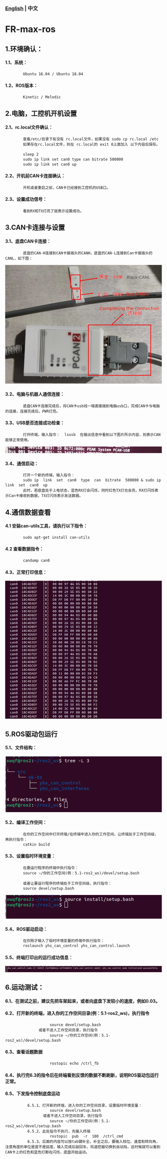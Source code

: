 ### [English](README.md) | 中文

# FR-max-ros

## 1.环境确认：
####      1.1、系统：
            Ubuntu 16.04 / Ubuntu 18.04
####      1.2、ROS版本：
            Kinetic / Melodic

## 2.电脑，工控机开机设置
####      2.1、rc.local文件确认：
            查看/etc/目录下有没有 rc.local文件，如果没有 sudo cp rc.local /etc
            如果存在rc.local文件，则在 rc.local的 exit 0上面加入 以下内容后保存。

            sleep 2
            sudo ip link set can0 type can bitrate 500000
            sudo ip link set can0 up

####      2.2、开机前CAN卡连接确认：
            开机或者重启之前，CAN卡已经接到工控机的USB口。

####      2.3、设置成功信号：
            看到RX和TX灯亮了就表示设置成功。
            
## 3.CAN卡连接与设置
####      3.1、底盘CAN卡连接：
            底盘的CAN-H连接到CAN卡接插头的CANH，底盘的CAN-L连接到Can卡接插头的CANL，如下图：
            
![](https://github.com/kefangkele/FR-max-ros/blob/main/images/CAN_Connection.png?raw=true)

####      3.2、电脑与机器人通信连接：
            底盘CAN卡连接完成后，将CAN卡usb线一端直接插到电脑usb口，完成CAN卡与电脑的连接，连接完成后，PWR灯亮。
####      3.3、USB是否连接成功检查：
            打开终端，输入指令：  lsusb  在输出信息中看到以下图片所示内容，则表示CAN能够正常使用。

![](https://github.com/kefangkele/FR-max-ros/blob/main/images/terminal_state.png?raw=true)  

####      3.4、通信启动：
            打开一个新的终端，输入指令：
            sudo ip  link  set  can0  type  can  bitrate  500000 & sudo ip  link  set  can0  up
            此时，若底盘处于上电状态，蓝色RX灯会闪烁，同时红色TX灯也会亮，RX灯闪烁表示Can卡接收到数据，TX灯闪烁表示发送数据。

## 4.通信数据查看
####      4.1 安装can-utils工具，请执行以下指令：
            sudo apt-get install can-utils
####      4.2 查看数据指令：
            candump can0
####      4.3、正常打印信息：
      

![](https://github.com/kefangkele/FR-max-ros/blob/main/images/candump_print.png?raw=true)

## 5.ROS驱动包运行
####      5.1、文件结构：
      
![](https://github.com/kefangkele/FR-max-ros/blob/main/images/doc_tree.png?raw=true)

####      5.2、编译工作空间：
            在你的工作空间中打开终端/在终端中进入你的工作空间，让终端处于工作空间级，再执行指令：
            catkin build
####      5.3、设置临时环境变量：
            在要运行程序的终端中执行指令：
            source ~/你的工作空间(例：5.1-ros2_ws)/devel/setup.bash
            
            或者让要运行程序的终端处于工作空间级，执行指令：
            source devel/setup.bash
            
![](https://github.com/kefangkele/FR-max-ros/blob/main/images/source.png?raw=true)

####      5.4、ROS驱动启动：
            在你刚才输入了临时环境变量的终端中执行指令：
            roslaunch yhs_can_control yhs_can_control.launch
            
            
####      5.5、终端打印出的运行成功信息：

![](https://github.com/kefangkele/FR-max-ros/blob/main/images/node_print.png?raw=true)  

## 6.运动测试：
####       6.1、在测试之前，建议先把车架起来，或者向底盘下发较小的速度，例如0.03。
####       6.2、打开新的终端，进入你的工作空间目录(例：5.1-ros2_ws)，执行指令
                        source devel/setup.bash
                   或者不进人工作空间目录，执行指令
                        source ~/你的工作空间(例：5.1-ros2_ws)/devel/setup.bash
####       6.3、查看话题数据
                        rostopic echo /ctrl_fb
####       6.4、执行完6.3的指令后在终端看到反馈的数据不断刷新，说明ROS驱动包运行正常。
####       6.5、下发指令控制底盘运动
              6.5.1、打开新的终端，进入你的工作空间目录，设置临时环境变量：
                        source devel/setup.bash
                     或者不进人工作空间目录，执行指令
                        source ~/你的工作空间(例：5.1-ros2_ws)/devel/setup.bash
              6.5.2、此处指令不执行，先输入终端
                        rostopic  pub  -r  100  /ctrl_cmd
              6.5.3、后面的内容可以按tab键补全，补全之后，要输入档位、速度和转向角，注意角度的单位是度不是弧度，输入完成后敲回车，将遥控器切换到自动挡，这时候就可以看到CAN卡上的红色和蓝色灯都在闪烁，底盘开始运动。
      
      
